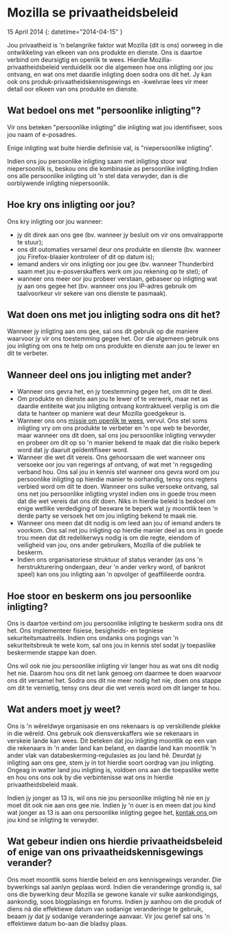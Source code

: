 # Mozilla se privaatheidsbeleid

15 April 2014
{: datetime="2014-04-15" }

Jou privaatheid is 'n belangrike faktor wat Mozilla (dit is ons) oorweeg in die ontwikkeling van elkeen van ons produkte en dienste. Ons is daartoe verbind om deursigtig en openlik te wees. Hierdie Mozilla-privaatheidsbeleid verduidelik oor die algemeen hoe ons inligting oor jou ontvang, en wat ons met daardie inligting doen sodra ons dit het. Jy kan ook ons produk-privaatheidskennisgewings en -kwelvrae lees vir meer detail oor elkeen van ons produkte en dienste.
 
## Wat bedoel ons met "persoonlike inligting"?

Vir ons beteken "persoonlike inligting" die inligting wat jou identifiseer, soos jou naam of e-posadres.

Enige inligting wat buite hierdie definisie val, is "niepersoonlike inligting".

Indien ons jou persoonlike inligting saam met inligting stoor wat niepersoonlik is, beskou ons die kombinasie as persoonlike inligting.Indien ons alle persoonlike inligting uit 'n stel data verwyder, dan is die oorblywende inligting niepersoonlik.

## Hoe kry ons inligting oor jou?

Ons kry inligting oor jou wanneer:

* jy dit direk aan ons gee (bv. wanneer jy besluit om vir ons omvalrapporte te stuur);
* ons dit outomaties versamel deur ons produkte en dienste (bv. wanneer jou Firefox-blaaier kontroleer of dit op datum is);
* iemand anders vir ons inligting oor jou gee (bv. wanneer Thunderbird saam met jou e-posverskaffers werk om jou rekening op te stel); of
* wanneer ons meer oor jou probeer verstaan, gebaseer op inligting wat jy aan ons gegee het (bv. wanneer ons jou IP-adres gebruik om taalvoorkeur vir sekere van ons dienste te pasmaak).

## Wat doen ons met jou inligting sodra ons dit het?

Wanneer jy inligting aan ons gee, sal ons dit gebruik op die maniere waarvoor jy vir ons toestemming gegee het. Oor die algemeen gebruik ons jou inligting om ons te help om ons produkte en dienste aan jou te lewer en dit te verbeter.

## Wanneer deel ons jou inligting met ander?

* Wanneer ons gevra het, en jy toestemming gegee het, om dit te deel.
* Om produkte en dienste aan jou te lewer of te verwerk, maar net as daardie entiteite wat jou inligting ontvang kontraktueel verplig is om die data te hanteer op maniere wat deur Mozilla goedgekeur is.
* Wanneer ons ons [missie om openlik te wees](https://www.mozilla.org/about/manifesto/), vervul. Ons stel soms inligting vry om ons produkte te verbeter en 'n ope web te bevorder, maar wanneer ons dit doen, sal ons jou persoonlike inligting verwyder en probeer om dit op so 'n manier bekend te maak dat die risiko beperk word dat jy daaruit geïdentifiseer word.
* Wanneer die wet dit vereis. Ons gehoorsaam die wet wanneer ons versoeke oor jou van regerings af ontvang, of wat met 'n regsgeding verband hou. Ons sal jou in kennis stel wanneer ons gevra word om jou persoonlike inligting op hierdie manier te oorhandig, tensy ons regtens verbied word om dit te doen. Wanneer ons sulke versoeke ontvang, sal ons net jou persoonlike inligting vrystel indien ons in goede trou meen dat die wet vereis dat ons dit doen. Niks in hierdie beleid is bedoel om enige wetlike verdediging of besware te beperk wat jy moontlik teen 'n derde party se versoek het om jou inligting bekend te maak nie.
* Wanneer ons meen dat dit nodig is om leed aan jou of iemand anders te voorkom. Ons sal net jou inligting op hierdie manier deel as ons in goede trou meen dat dit redelikerwys nodig is om die regte, eiendom of veiligheid van jou, ons ander gebruikers, Mozilla of die publiek te beskerm.
* Indien ons organisatoriese struktuur of status verander (as ons 'n herstrukturering ondergaan, deur 'n ander verkry word, of bankrot speel) kan ons jou inligting aan 'n opvolger of geaffilieerde oordra.

## Hoe stoor en beskerm ons jou persoonlike inligting?

Ons is daartoe verbind om jou persoonlike inligting te beskerm sodra ons dit het. Ons implementeer fisiese, besigheids- en tegniese sekuriteitsmaatreëls. Indien ons ondanks ons pogings van 'n sekuriteitsbreuk te wete kom, sal ons jou in kennis stel sodat jy toepaslike beskermende stappe kan doen.

Ons wil ook nie jou persoonlike inligting vir langer hou as wat ons dit nodig het nie. Daarom hou ons dit net lank genoeg om daarmee te doen waarvoor ons dit versamel het. Sodra ons dit nie meer nodig het nie, doen ons stappe om dit te vernietig, tensy ons deur die wet vereis word om dit langer te hou.

## Wat anders moet jy weet?

Ons is 'n wêreldwye organisasie en ons rekenaars is op verskillende plekke in die wêreld. Ons gebruik ook diensverskaffers wie se rekenaars in verskeie lande kan wees. Dit beteken dat jou inligting moontlik op een van die rekenaars in 'n ander land kan beland, en daardie land kan moontlik 'n ander vlak van databeskerming-regulasies as jou land hê. Deurdat jy inligting aan ons gee, stem jy in tot hierdie soort oordrag van jou inligting. Ongeag in watter land jou inligting is, voldoen ons aan die toepaslike wette en hou ons ons ook by die verbintenisse wat ons in hierdie privaatheidsbeleid maak.

Indien jy jonger as 13 is, wil ons nie jou persoonlike inligting hê nie en jy moet dit ook nie aan ons gee nie. Indien jy 'n ouer is en meen dat jou kind wat jonger as 13 is aan ons persoonlike inligting gegee het, [kontak ons ](https://www.mozilla.org/privacy/#contact) om jou kind se inligting te verwyder.

## Wat gebeur indien ons hierdie privaatheidsbeleid of enige van ons privaatheidskennisgewings verander?

Ons moet moontlik soms hierdie beleid en ons kennisgewings verander. Die bywerkings sal aanlyn geplaas word. Indien die veranderinge grondig is, sal ons die bywerking deur Mozilla se gewone kanale vir sulke aankondigings, aankondig, soos blogplasings en forums. Indien jy aanhou om die produk of diens ná die effektiewe datum van sodanige veranderinge te gebruik, beaam jy dat jy sodanige veranderinge aanvaar. Vir jou gerief sal ons 'n effektiewe datum bo-aan die bladsy plaas.
